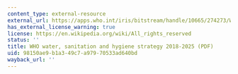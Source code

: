 ```yaml
---
content_type: external-resource
external_url: https://apps.who.int/iris/bitstream/handle/10665/274273/WHO-CED-PHE-WSH-18.03-eng.pdf
has_external_license_warning: true
license: https://en.wikipedia.org/wiki/All_rights_reserved
status: ''
title: WHO water, sanitation and hygiene strategy 2018-2025 (PDF)
uid: 98150ae9-b1a3-49c7-a979-70533ad640bd
wayback_url: ''
---
```

